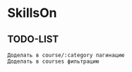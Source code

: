 # SkillsOn



## TODO-LIST
    Доделать в course/:category пагинацию
    Доделать в courses фильтрацию
